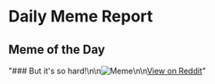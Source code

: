 # Daily Meme Report

## Meme of the Day
"### But it's so hard!\n\n![Meme](https://i.redd.it/wo63m5aap8qd1.gif)\n\n[View on Reddit](https://redd.it/1fmes9g)"
